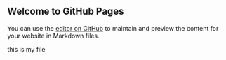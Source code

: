 ## Welcome to GitHub Pages

You can use the [editor on GitHub](https://github.com/charul25/port/edit/main/README.md) to maintain and preview the content for your website in Markdown files.

this is my file
